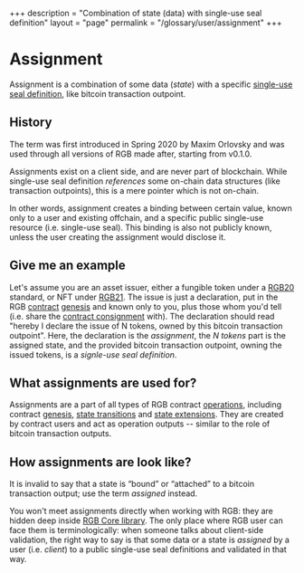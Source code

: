 +++
description = "Combination of state (data) with single-use seal definition"
layout = "page"
permalink = "/glossary/user/assignment"
+++

# Assignment

Assignment is a combination of some data (_state_) with a specific
[single-use seal definition](single-use-seal#seal-definition), like bitcoin transaction outpoint.

<aside>
    <h2>History</h2>
    <p>The term was first introduced in Spring 2020 by Maxim Orlovsky and was used through all versions of RGB made
    after, starting from v0.1.0.</p>
</aside>

Assignments exist on a client side, and are never part of blockchain. While single-use seal definition _references_
some on-chain data structures (like transaction outpoints), this is a mere pointer which is not on-chain.

In other words, assignment creates a binding between certain value, known only to a user and existing offchain, and
a specific public single-use resource (i.e. single-use seal). This binding is also not publicly known, unless the
user creating the assignment would disclose it.


## Give me an example

Let's assume you are an asset issuer, either a fungible token under a [RGB20](rgb20) standard, or NFT under
[RGB21](rgb21). The issue is just a declaration, put in the RGB [contract](contract) [genesis](genesis) and known only
to you, plus those whom you'd tell (i.e. share the [contract consignment](consignment#contract) with). The declaration
should read "hereby I declare the issue of N tokens, owned by this bitcoin transaction outpoint". Here, the declaration
is the _assignment_, the _N tokens_ part is the assigned state, and the provided bitcoin transaction outpoint, owning
the issued tokens, is a _signle-use seal definition_.


## What assignments are used for?

Assignments are a part of all types of RGB contract [operations](operation), including contract [genesis](genesis), 
[state transitions](state-transition) and [state extensions](state-extension). They are created by contract users and
act as operation outputs -- similar to the role of bitcoin transaction outputs.


## How assignments are look like?

<aside>
    <p>It is invalid to say that a state is <q>bound</q> or <q>attached</q> to a bitcoin transaction output;
    use the term <em>assigned</em> instead.</p>
</aside>

You won't meet assignments directly when working with RGB: they are hidden deep inside [RGB Core library](rgb-core-library).
The only place where RGB user can face them is terminologically: when someone talks about client-side validation,
the right way to say is that some data or a state is _assigned_ by a user (i.e. _client_) to a public single-use seal
definitions and validated in that way.

